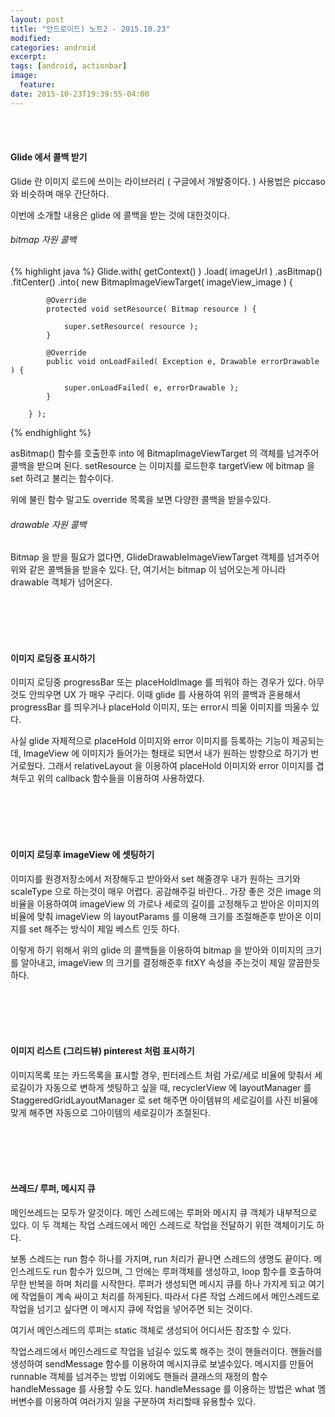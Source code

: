 ```yaml
---
layout: post
title: "안드로이드) 노트2 - 2015.10.23"
modified:
categories: android
excerpt:
tags: [android, actionbar]
image:
  feature:
date: 2015-10-23T19:39:55-04:00
---
```

<br>
<br>

#### Glide 에서 콜백 받기
Glide 란 이미지 로드에 쓰이는 라이브러리 ( 구글에서 개발중이다. )
사용법은 piccaso 와 비슷하며 매우 간단하다.

이번에 소개할 내용은 glide 에 콜백을 받는 것에 대한것이다. <br>

###### bitmap 자원 콜백 

{% highlight java %}
   Glide.with( getContext() )
		.load( imageUrl )
		.asBitmap()
		.fitCenter()
		.into( new BitmapImageViewTarget( imageView_image ) {

			@Override
			protected void setResource( Bitmap resource ) {

				super.setResource( resource );
			}

			@Override
			public void onLoadFailed( Exception e, Drawable errorDrawable ) {

				super.onLoadFailed( e, errorDrawable );
			}

		} );
{% endhighlight %}

asBitmap() 함수를 호출한후 into 에 BitmapImageViewTarget 의 객체를 넘겨주어 콜백을 받으며 된다.
setResource 는 이미지를 로드한후 targetView 에 bitmap 을 set 하려고 불리는 함수이다.

위에 불린 함수 말고도 override 목록을 보면 다양한 콜백을 받을수있다.

###### drawable 자원 콜백 
Bitmap 을 받을 필요가 없다면, GlideDrawableImageViewTarget 객체를 넘겨주어 위와 같은 콜백들을 받을수 있다. 단, 여기서는 bitmap 이 넘어오는게 아니라 drawable 객체가 넘어온다.

<br>
<br>
<br>
<br>

#### 이미지 로딩중 표시하기
이미지 로딩중 progressBar 또는 placeHoldImage 를 띄워야 하는 경우가 있다. 아무것도 안띄우면 UX 가 매우 구리다.
이때 glide 를 사용하여 위의 콜백과 혼용해서 progressBar 를 띄우거나 placeHold 이미지, 또는 error시 띄울 이미지를 띄울수 있다.

사실 glide 자체적으로 placeHold 이미지와 error 이미지를 등록하는 기능이 제공되는데, ImageView 에 이미지가 들어가는 형태로 되면서 내가 원하는 방향으로 하기가 번거로웠다. 그래서 relativeLayout 을 이용하여 placeHold 이미지와 error 이미지를 겹쳐두고 위의 callback 함수들을 이용하여 사용하였다.

<br>
<br>
<br>
<br>

#### 이미지 로딩후 imageView 에 셋팅하기
이미지를 원경저장소에서 저장해두고 받아와서 set 해줄경우 내가 원하는 크기와 scaleType 으로 하는것이 매우 어렵다. 공감해주길 바란다..
가장 좋은 것은 image 의 비율을 이용하여여 imageView 의 가로나 세로의 길이를 고정해두고 받아온 이미지의 비율에 맞춰 imageView 의 layoutParams 를 이용해 크기를 조절해준후 받아온 이미지를 set 해주는 방식이 제일 베스트 인듯 하다. 

이렇게 하기 위해서 위의 glide 의 콜백들을 이용하여 bitmap 을 받아와 이미지의 크기를 알아내고, imageView 의 크기를 결정해준후 fitXY 속성을 주는것이 제일 깔끔한듯 하다.


<br>
<br>
<br>
<br>

#### 이미지 리스트 (그리드뷰) pinterest 처럼 표시하기
이미지목록 또는 카드목록을 표시할 경우, 핀터레스트 처럼 가로/세로 비율에 맞춰서 세로길이가 자동으로 변하게 셋팅하고 싶을 때,
recyclerView 에 layoutManager 를 StaggeredGridLayoutManager 로 set 해주면 아이템뷰의 세로길이를 사진 비율에 맞게 해주면 자동으로 그아이템의 세로길이가 조절된다. 

<br>
<br>
<br>
<br>

#### 쓰레드/ 루퍼, 메시지 큐
메인쓰레드는 모두가 알것이다. 메인 스레드에는 루퍼와 메시지 큐 객체가 내부적으로 있다. 이 두 객체는 작업 스레드에서 메인 스레드로 작업을 전달하기 위한 객체이기도 하다.

보통 스레드는 run 함수 하나를 가지며, run 처리가 끝나면 스레드의 생명도 끝이다. 메인스레드도 run 함수가 있으며, 그 안에는 루퍼객체를 생성하고, loop 함수를 호출하여 무한 반복을 하며 처리를 시작한다. 루퍼가 생성되면 메시지 큐를 하나 가지게 되고 여기에 작업들이 계속 싸이고 처리를 하게된다.  따라서 다른 작업 스레드에서 메인스레드로 작업을 넘기고 싶다면 이 메시지 큐에 작업을 넣어주면 되는 것이다. 

여기서 메인스레드의 루퍼는 static 객체로 생성되어 어디서든 참조할 수 있다. 

작업스레드에서 메인스레드로 작업을 넘길수 있도록 해주는 것이 핸들러이다. 핸들러를 생성하여 sendMessage 함수를 이용하여 메시지큐로 보낼수있다. 메시지를 만들어 runnable 객체를 넘겨주는 방법 이외에도 핸들러 클래스의 재정의 함수 handleMessage 를 사용할 수도 있다. handleMessage 를 이용하는 방법은 what 멤버변수를 이용하여 여러가지 일을 구분하여 처리할때 유용할수 있다.

<br>
<br>



